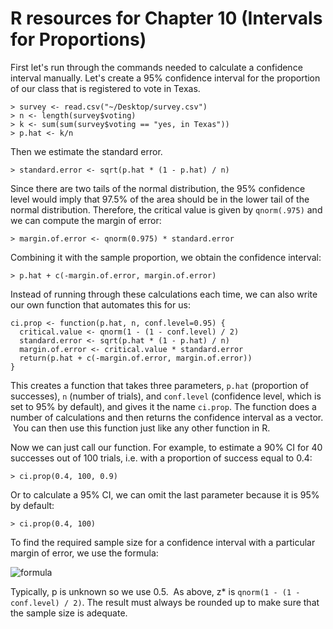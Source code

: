 # R resources for Chapter 10 (Intervals for Proportions)

First let's run through the commands needed to calculate a confidence interval manually. Let's create a 95% confidence interval for the proportion of our class that is registered to vote in Texas.

	> survey <- read.csv("~/Desktop/survey.csv")  
	> n <- length(survey$voting)  
	> k <- sum(sum(survey$voting == "yes, in Texas"))  
	> p.hat <- k/n

Then we estimate the standard error.

	> standard.error <- sqrt(p.hat * (1 - p.hat) / n)

Since there are two tails of the normal distribution, the 95% confidence level would imply that 97.5% of the area should be in the lower tail of the normal distribution. Therefore, the critical value is given by `qnorm(.975)` and we can compute the margin of error:

	> margin.of.error <- qnorm(0.975) * standard.error

Combining it with the sample proportion, we obtain the confidence interval:

	> p.hat + c(-margin.of.error, margin.of.error)

Instead of running through these calculations each time, we can also write our own function that automates this for us:

	ci.prop <- function(p.hat, n, conf.level=0.95) {  
	  critical.value <- qnorm(1 - (1 - conf.level) / 2)  
	  standard.error <- sqrt(p.hat * (1 - p.hat) / n)  
	  margin.of.error <- critical.value * standard.error  
	  return(p.hat + c(-margin.of.error, margin.of.error))  
	}

This creates a function that takes three parameters, `p.hat` (proportion of successes), `n` (number of trials), and `conf.level` (confidence level, which is set to 95% by default), and gives it the name `ci.prop`. The function does a number of calculations and then returns the confidence interval as a vector.  You can then use this function just like any other function in R.

Now we can just call our function. For example, to estimate a 90% CI for 40 successes out of 100 trials, i.e. with a proportion of success equal to 0.4:

	> ci.prop(0.4, 100, 0.9)

Or to calculate a 95% CI, we can omit the last parameter because it is 95% by default:

	> ci.prop(0.4, 100)

To find the required sample size for a confidence interval with a particular margin of error, we use the formula:

![formula](http://chart.apis.google.com/chart?cht=tx&chl=n=p(1-p)\left(\frac{z_*}{\text{ME}}\right)^2)

Typically, p is unknown so we use 0.5.  As above, z* is `qnorm(1 - (1 - conf.level) / 2)`. The result must always be rounded up to make sure that the sample size is adequate.
